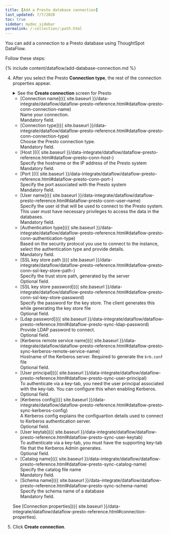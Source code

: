 ```yaml
---
title: [Add a Presto database connection]
last_updated: 7/7/2020
toc: true
sidebar: mydoc_sidebar
permalink: /:collection/:path.html
---
```

You can add a connection to a Presto database using ThoughtSpot DataFlow.

Follow these steps:


{% include content/dataflow/add-database-connection.md %}

4. After you select the Presto **Connection type**, the rest of the connection properties appear.

    <details>
      <summary>See the <strong>Create connection</strong> screen for Presto</summary>
        <p>
        <img src="../../images/dataflow-presto-create.png" alt="Create Presto connection" /></p>
    </details>

    * [Connection name]({{ site.baseurl }}/data-integrate/dataflow/dataflow-presto-reference.html#dataflow-presto-conn-connection-name)<br/>Name your connection.<br/>Mandatory field.
    * [Connection type]({{ site.baseurl }}/data-integrate/dataflow/dataflow-presto-reference.html#dataflow-presto-conn-connection-type)<br/>Choose the Presto connection type.<br/>Mandatory field.
    * [Host ]({{ site.baseurl }}/data-integrate/dataflow/dataflow-presto-reference.html#dataflow-presto-conn-host-)<br/>Specify the hostname or the IP address of the Presto system<br/>Mandatory field.
    * [Port ]({{ site.baseurl }}/data-integrate/dataflow/dataflow-presto-reference.html#dataflow-presto-conn-port-)<br/>Specify the port associated with the Presto system<br/>Mandatory field.
    * [User name]({{ site.baseurl }}/data-integrate/dataflow/dataflow-presto-reference.html#dataflow-presto-conn-user-name)<br/>Specify the user id that will be used to connect to the Presto system. This user must have necessary privileges to access the data in the databases.<br/>Mandatory field.
    * [Authentication type]({{ site.baseurl }}/data-integrate/dataflow/dataflow-presto-reference.html#dataflow-presto-conn-authentication-type)<br/>Based on the security protocol you use to connect to the instance, select the authentication type and provide details.<br/>Mandatory field.
    * [SSL key store path ]({{ site.baseurl }}/data-integrate/dataflow/dataflow-presto-reference.html#dataflow-presto-conn-ssl-key-store-path-)<br/>Specify the trust store path, generated by the server<br/>Optional field.
    * [SSL key store password]({{ site.baseurl }}/data-integrate/dataflow/dataflow-presto-reference.html#dataflow-presto-conn-ssl-key-store-password)<br/>Specify the password for the key store. The client generates this while generating the key store file<br/>Optional field.
    * [Ldap password]({{ site.baseurl }}/data-integrate/dataflow/dataflow-presto-reference.html#dataflow-presto-sync-ldap-password)<br/>Provide LDAP password to connect.<br/>Optional field.
    * [Kerberos remote service name]({{ site.baseurl }}/data-integrate/dataflow/dataflow-presto-reference.html#dataflow-presto-sync-kerberos-remote-service-name)<br/>Hostname of the Kerberos server. Required to generate the <code>krb.conf</code> file<br/>Optional field.
    * [User principal]({{ site.baseurl }}/data-integrate/dataflow/dataflow-presto-reference.html#dataflow-presto-sync-user-principal)<br/>To authenticate via a key-tab, you need the user principal associated with the key-tab. You can configure this when enabling Kerberos.<br/>Optional field.
    * [Kerberos config]({{ site.baseurl }}/data-integrate/dataflow/dataflow-presto-reference.html#dataflow-presto-sync-kerberos-config)<br/>A Kerberos config explains the configuartion details used to connect to Kerberos authentication server.<br/>Optional field.
    * [User keytab]({{ site.baseurl }}/data-integrate/dataflow/dataflow-presto-reference.html#dataflow-presto-sync-user-keytab)<br/>To authenticate via a key-tab, you must have the supporting key-tab file that the Kerberos Admin generates.<br/>Optional field.
    * [Catalog name]({{ site.baseurl }}/data-integrate/dataflow/dataflow-presto-reference.html#dataflow-presto-sync-catalog-name)<br/>Specify the catalog file name<br/>Mandatory field.
    * [Schema name]({{ site.baseurl }}/data-integrate/dataflow/dataflow-presto-reference.html#dataflow-presto-sync-schema-name)<br/>Specify the schema name of a database <br/>Mandatory field.

   See [Connection properties]({{ site.baseurl }}/data-integrate/dataflow/dataflow-presto-reference.html#connection-properties).

5. Click **Create connection**.   
